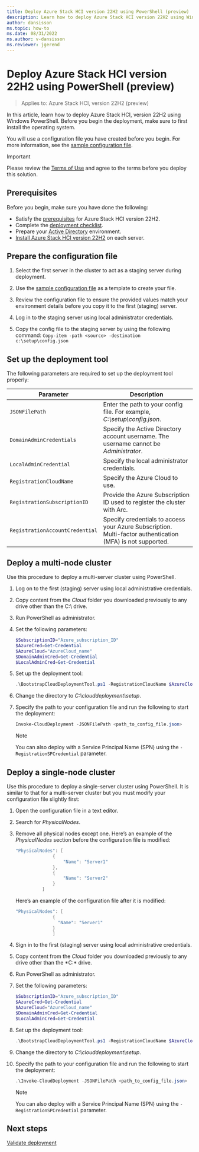 ```yaml
---
title: Deploy Azure Stack HCI version 22H2 using PowerShell (preview) 
description: Learn how to deploy Azure Stack HCI version 22H2 using Windows PowerShell (preview) 
author: dansisson
ms.topic: how-to
ms.date: 08/31/2022
ms.author: v-dansisson
ms.reviewer: jgerend
---
```


# Deploy Azure Stack HCI version 22H2 using PowerShell (preview) 

> Applies to: Azure Stack HCI, version 22H2 (preview)

In this article, learn how to deploy Azure Stack HCI, version 22H2 using Windows PowerShell. Before you begin the deployment, make sure to first install the operating system.

You will use a configuration file you have created before you begin. For more information, see the [sample configuration file](deployment-tool-existing-file.md).

> [!IMPORTANT]
 > Please review the [Terms of Use](https://azure.microsoft.com/support/legal/preview-supplemental-terms/) and agree to the terms before you deploy this solution.

## Prerequisites

Before you begin, make sure you have done the following:

- Satisfy the [prerequisites](deployment-tool-prerequisites.md)  for Azure Stack HCI version 22H2.
- Complete the [deployment checklist](deployment-tool-checklist.md).
- Prepare your [Active Directory](deployment-tool-active-directory.md) environment.
- [Install Azure Stack HCI version 22H2](deployment-tool-install-os.md) on each server.

## Prepare the configuration file

1. Select the first server in the cluster to act as a staging server during deployment.

1. Use the [sample configuration file](deployment-tool-existing-file.md) as a template to create your file.

1. Review the configuration file to ensure the provided values match your environment details before you copy it to the first (staging) server.

1. Log in to the staging server using local administrator credentials.

1. Copy the config file to the staging server by using the following command:
```Copy-item -path <source> -destination c:\setup\config.json```

## Set up the deployment tool

The following parameters are required to set up the deployment tool properly:

|Parameter|Description|
|----|----|
|`JSONFilePath`|Enter the path to your config file. For example, *C:\setup\config.json*.|
|`DomainAdminCredentials`|Specify the Active Directory account username. The username cannot be *Administrator*.|
|`LocalAdminCredential`|Specify the local administrator credentials.|
|`RegistrationCloudName`|Specify the Azure Cloud to use.|
|`RegistrationSubscriptionID`|Provide the Azure Subscription ID used to register the cluster with Arc.|
|`RegistrationAccountCredential`|Specify credentials to access your Azure Subscription. Multi-factor authentication (MFA) is not supported.|

## Deploy a multi-node cluster

Use this procedure to deploy a multi-server cluster using PowerShell.

1. Log on to the first (staging) server using local administrative credentials.

1. Copy content from the *Cloud* folder you downloaded previously to any drive other than the C:\ drive.

1. Run PowerShell as administrator.

1. Set the following parameters: 

    ```powershell
    $SubscriptionID="Azure_subscription_ID"
    $AzureCred=Get-Credential
    $AzureCloud="AzureCloud_name"
    $DomainAdminCred=Get-Credential
    $LocalAdminCred=Get-Credential
    ```

1. Set up the deployment tool:

    ```powershell
    .\BootstrapCloudDeploymentTool.ps1 -RegistrationCloudName $AzureCloud – RegistrationSubscriptionID $SubscriptionID – RegistrationAccountCredential $AzureCred -LocalAdminCredential $LocalAdminCred -DomainAdminCredential $DomainAdminCred
    ```

1. Change the directory to *C:\clouddeployment\setup*.

1. Specify the path to your configuration file and run the following to start the deployment:

    ```powershell
    Invoke-CloudDeployment -JSONFilePath <path_to_config_file.json>
    ```

    > [!NOTE]
    > You can also deploy with a Service Principal Name (SPN) using the `-RegistrationSPCredential` parameter.

## Deploy a single-node cluster

Use this procedure to deploy a single-server cluster using PowerShell. It is similar to that for a multi-server cluster but you must modify your configuration file slightly first:

1. Open the configuration file in a text editor.

1. Search for *PhysicalNodes*.

1. Remove all physical nodes except one. Here’s an example of the *PhysicalNodes* section before the configuration file is modified:

    ```powershell
    "PhysicalNodes": [
                  {
                      "Name": "Server1"
                  },
                  {
                      "Name": "Server2"
                  }
              ]
    ```

    Here’s an example of the configuration file after it is modified:

    ```powershell
    "PhysicalNodes": [
                  {
                    "Name": "Server1"
                  }               
                  ]
    ```

1. Sign in to the first (staging) server using local administrative credentials.

1. Copy content from the *Cloud* folder you downloaded previously to any drive other than the *C:\* drive.

1. Run PowerShell as administrator.

1. Set the following parameters:

    ```powershell
    $SubscriptionID="Azure_subscription_ID"
    $AzureCred=Get-Credential
    $AzureCloud="AzureCloud_name"
    $DomainAdminCred=Get-Credential
    $LocalAdminCred=Get-Credential
    ```

1. Set up the deployment tool:

    ```powershell
    .\BootstrapCloudDeploymentTool.ps1 -RegistrationCloudName $AzureCloud – RegistrationSubscriptionID $SubscriptionID – RegistrationAccountCredential $AzureCred -LocalAdminCredential $LocalAdminCred -DomainAdminCredential $DomainAdminCred
    ```

1. Change the directory to *C:\clouddeployment\setup*.

1. Specify the path to your configuration file and run the following to start the deployment:

    ```powershell
    .\Invoke-CloudDeployment -JSONFilePath <path_to_config_file.json>
    ```

    > [!NOTE]
    > You can also deploy with a Service Principal Name (SPN) using the `-RegistrationSPCredential` parameter.

## Next steps

[Validate deployment](deployment-tool-validate.md)